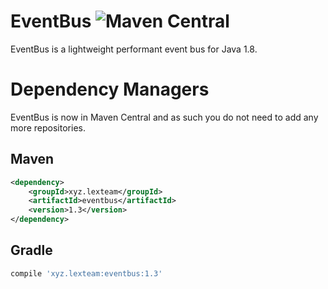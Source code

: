 EventBus ![Maven Central](https://img.shields.io/maven-central/v/xyz.lexteam/eventbus.svg)
========

EventBus is a lightweight performant event bus for Java 1.8.

# Dependency Managers

EventBus is now in Maven Central and as such you do not need to add any more repositories.

## Maven
```xml
<dependency>
    <groupId>xyz.lexteam</groupId>
    <artifactId>eventbus</artifactId>
    <version>1.3</version>
</dependency>
```

## Gradle
```gradle
compile 'xyz.lexteam:eventbus:1.3'
```

